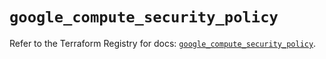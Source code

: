 # `google_compute_security_policy`

Refer to the Terraform Registry for docs: [`google_compute_security_policy`](https://registry.terraform.io/providers/hashicorp/google/6.49.1/docs/resources/compute_security_policy).
